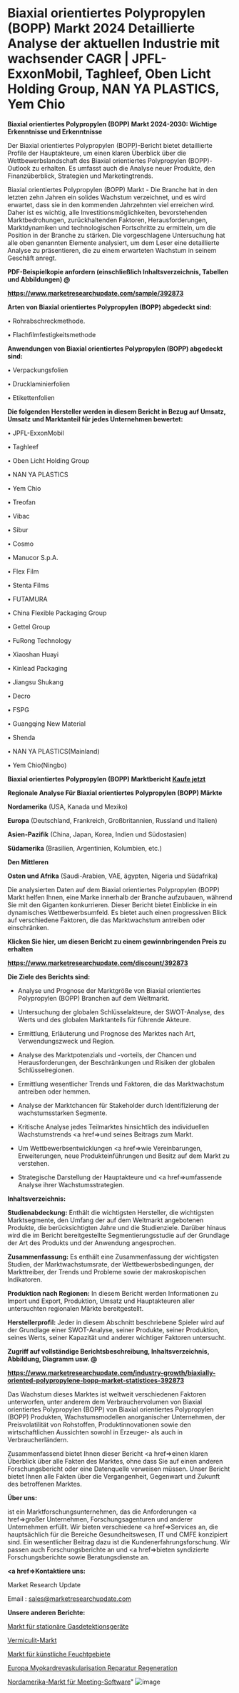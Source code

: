 # Biaxial orientiertes Polypropylen (BOPP) Markt 2024 Detaillierte Analyse der aktuellen Industrie mit wachsender CAGR | JPFL-ExxonMobil, Taghleef, Oben Licht Holding Group, NAN YA PLASTICS, Yem Chio

<strong>Biaxial orientiertes Polypropylen (BOPP) Markt 2024-2030: Wichtige Erkenntnisse und Erkenntnisse</strong>

Der Biaxial orientiertes Polypropylen (BOPP)-Bericht bietet detaillierte Profile der Hauptakteure, um einen klaren Überblick über die Wettbewerbslandschaft des Biaxial orientiertes Polypropylen (BOPP)-Outlook zu erhalten. Es umfasst auch die Analyse neuer Produkte, den Finanzüberblick, Strategien und Marketingtrends.

Biaxial orientiertes Polypropylen (BOPP) Markt - Die Branche hat in den letzten zehn Jahren ein solides Wachstum verzeichnet, und es wird erwartet, dass sie in den kommenden Jahrzehnten viel erreichen wird. Daher ist es wichtig, alle Investitionsmöglichkeiten, bevorstehenden Marktbedrohungen, zurückhaltenden Faktoren, Herausforderungen, Marktdynamiken und technologischen Fortschritte zu ermitteln, um die Position in der Branche zu stärken. Die vorgeschlagene Untersuchung hat alle oben genannten Elemente analysiert, um dem Leser eine detaillierte Analyse zu präsentieren, die zu einem erwarteten Wachstum in seinem Geschäft anregt.



<strong><b>PDF-Beispielkopie anfordern (einschließlich Inhaltsverzeichnis, Tabellen und Abbildungen) @ </b></strong>

<strong><a href=https://www.marketresearchupdate.com/sample/392873>

<strong>https://www.marketresearchupdate.com/sample/392873</u></a></strong></strong>



<strong>Arten von Biaxial orientiertes Polypropylen (BOPP) abgedeckt sind:</strong>

• Rohrabschreckmethode.

• Flachfilmfestigkeitsmethode



<strong>Anwendungen von Biaxial orientiertes Polypropylen (BOPP) abgedeckt sind:</strong>

• Verpackungsfolien

• Drucklaminierfolien

• Etikettenfolien



<strong>Die folgenden Hersteller werden in diesem Bericht in Bezug auf Umsatz, Umsatz und Marktanteil für jedes Unternehmen bewertet:</strong>

• JPFL-ExxonMobil

• Taghleef

• Oben Licht Holding Group

• NAN YA PLASTICS

• Yem Chio

• Treofan

• Vibac

• Sibur

• Cosmo

• Manucor S.p.A.

• Flex Film

• Stenta Films

• FUTAMURA

• China Flexible Packaging Group

• Gettel Group

• FuRong Technology

• Xiaoshan Huayi

• Kinlead Packaging

• Jiangsu Shukang

• Decro

• FSPG

• Guangqing New Material

• Shenda

• NAN YA PLASTICS(Mainland)

• Yem Chio(Ningbo)



<strong>Biaxial orientiertes Polypropylen (BOPP) Marktbericht <a href=https://www.marketresearchupdate.com/buynow/392873>Kaufe jetzt</a></strong>



<strong>Regionale Analyse Für Biaxial orientiertes Polypropylen (BOPP) Märkte</strong>



<strong>Nordamerika</strong> (USA, Kanada und Mexiko)



<strong>Europa</strong> (Deutschland, Frankreich, Großbritannien, Russland und Italien)



<strong>Asien-Pazifik</strong> (China, Japan, Korea, Indien und Südostasien)



<strong>Südamerika</strong> (Brasilien, Argentinien, Kolumbien, etc.)



<strong>Den Mittleren</strong> 

<strong>Osten und Afrika</strong> (Saudi-Arabien, VAE, ägypten, Nigeria und Südafrika)

Die analysierten Daten auf dem Biaxial orientiertes Polypropylen (BOPP) Markt helfen Ihnen, eine Marke innerhalb der Branche aufzubauen, während Sie mit den Giganten konkurrieren. Dieser Bericht bietet Einblicke in ein dynamisches Wettbewerbsumfeld. Es bietet auch einen progressiven Blick auf verschiedene Faktoren, die das Marktwachstum antreiben oder einschränken.



<strong>Klicken Sie hier, um diesen Bericht zu einem gewinnbringenden Preis zu erhalten
</strong>

<strong><a href=https://www.marketresearchupdate.com/discount/392873>https://www.marketresearchupdate.com/discount/392873</b></u></strong></a>



<strong>Die Ziele des Berichts sind:</strong>

- Analyse und Prognose der Marktgröße von Biaxial orientiertes Polypropylen (BOPP) Branchen auf dem Weltmarkt.

- Untersuchung der globalen Schlüsselakteure, der SWOT-Analyse, des Werts und des globalen Marktanteils für führende Akteure.

- Ermittlung, Erläuterung und Prognose des Marktes nach Art, Verwendungszweck und Region.

- Analyse des Marktpotenzials und -vorteils, der Chancen und Herausforderungen, der Beschränkungen und Risiken der globalen Schlüsselregionen.

- Ermittlung wesentlicher Trends und Faktoren, die das Marktwachstum antreiben oder hemmen.

- Analyse der Marktchancen für Stakeholder durch Identifizierung der wachstumsstarken Segmente.

- Kritische Analyse jedes Teilmarktes hinsichtlich des individuellen Wachstumstrends <a href=>und</a> seines Beitrags zum Markt.

- Um Wettbewerbsentwicklungen <a href=>wie</a> Vereinbarungen, Erweiterungen, neue Produkteinführungen und Besitz auf dem Markt zu verstehen.

- Strategische Darstellung der Hauptakteure und <a href=>umfas</a>sende Analyse ihrer Wachstumsstrategien.



<strong>Inhaltsverzeichnis:</strong>



<strong>Studienabdeckung:</strong> Enthält die wichtigsten Hersteller, die wichtigsten Marktsegmente, den Umfang der auf dem Weltmarkt angebotenen Produkte, die berücksichtigten Jahre und die Studienziele. Darüber hinaus wird die im Bericht bereitgestellte Segmentierungsstudie auf der Grundlage der Art des Produkts und der Anwendung angesprochen.



<strong>Zusammenfassung:</strong> Es enthält eine Zusammenfassung der wichtigsten Studien, der Marktwachstumsrate, der Wettbewerbsbedingungen, der Markttreiber, der Trends und Probleme sowie der makroskopischen Indikatoren.



<strong>Produktion nach Regionen:</strong> In diesem Bericht werden Informationen zu Import und Export, Produktion, Umsatz und Hauptakteuren aller untersuchten regionalen Märkte bereitgestellt.



<strong>Herstellerprofil:</strong> Jeder in diesem Abschnitt beschriebene Spieler wird auf der Grundlage einer SWOT-Analyse, seiner Produkte, seiner Produktion, seines Werts, seiner Kapazität und anderer wichtiger Faktoren untersucht.



<strong><b>Zugriff auf vollständige Berichtsbeschreibung, Inhaltsverzeichnis, Abbildung, Diagramm usw. @ </b></strong>

<strong><a href=https://www.marketresearchupdate.com/industry-growth/biaxially-oriented-polypropylene-bopp-market-statistices-392873>https://www.marketresearchupdate.com/industry-growth/biaxially-oriented-polypropylene-bopp-market-statistices-392873</a></strong>

Das Wachstum dieses Marktes ist weltweit verschiedenen Faktoren unterworfen, unter anderem dem Verbrauchervolumen von Biaxial orientiertes Polypropylen (BOPP) von Biaxial orientiertes Polypropylen (BOPP) Produkten, Wachstumsmodellen anorganischer Unternehmen, der Preisvolatilität von Rohstoffen, Produktinnovationen sowie den wirtschaftlichen Aussichten sowohl in Erzeuger- als auch in Verbraucherländern.

Zusammenfassend bietet Ihnen dieser Bericht <a href=>einen</a> klaren Überblick über alle Fakten des Marktes, ohne dass Sie auf einen anderen Forschungsbericht oder eine Datenquelle verweisen müssen. Unser Bericht bietet Ihnen alle Fakten über die Vergangenheit, Gegenwart und Zukunft des betroffenen Marktes.



<strong>Über uns:</strong>

 ist ein Marktforschungsunternehmen, das die Anforderungen <a href=>großer</a> Unternehmen, Forschungsagenturen und anderer Unternehmen erfüllt. Wir bieten verschiedene <a href=>Services</a> an, die hauptsächlich für die Bereiche Gesundheitswesen, IT und CMFE konzipiert sind. Ein wesentlicher Beitrag dazu ist die Kundenerfahrungsforschung. Wir passen auch Forschungsberichte an und <a href=>bieten</a> syndizierte Forschungsberichte sowie Beratungsdienste an.



<strong><a href=>Kontaktiere uns:</a></strong>

Market Research Update

Email : sales@marketresearchupdate.com



<strong>Unsere anderen Berichte:</strong>

<a href=https://www.linkedin.com/pulse/fixed-gas-detection-equipment-market-2023-2029>Markt für stationäre Gasdetektionsgeräte</a>

<a href=https://www.linkedin.com/pulse/vermiculite-market-2023-remarking-enormous-growth>Vermiculit-Markt</a>

<a href=https://www.linkedin.com/pulse/artificial-wetland-market-analysis-segment-region>Markt für künstliche Feuchtgebiete</a>

<a href=https://www.linkedin.com/pulse/europe-myocardial-revascularization-repair-regeneration>Europa Myokardrevaskularisation Reparatur Regeneration</a>

<a href=https://www.linkedin.com/pulse/north-america-meeting-software-market-2023-top-ey6tf/>Nordamerika-Markt für Meeting-Software</a>"
![image](https://github.com/Gayatrikarjule/Market-Analysis-360/assets/97346546/ce497256-8048-4277-bb6f-2cf95aaa095b)

